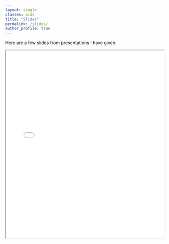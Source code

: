 ```yaml
---
layout: single
classes: wide
title: "Slides"
permalink: /slides/
author_profile: true
---
```


Here are a few slides from presentations I have given.

<iframe src="/assets/pdfs/myfile.pdf" width="100%" height="600px">
    This browser does not support PDFs. Please download the PDF to view it: 
    <a href="/assets/pdfs/myfile.pdf">Download PDF</a>.
</iframe>

